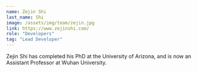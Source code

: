 ```yaml
---
name: Zejin Shi
last_name: Shi
image: /assets/img/team/zejin.jpg
link: https://www.zejinshi.com/
role: "Developers"
tag: "Lead Developer"
---
```

Zejin Shi has completed his PhD at the University of Arizona, and is now an Assistant Professor at Wuhan University.